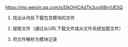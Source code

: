 https://mp.weixin.qq.com/s/DkOHjCAdTk3uy4lBnrUESQ

1. 找出从何处下载包含模块的文件

2. 提取文件（通过从URL下载文件或从文件系统加载文件）

3. 将文件解析为模块记录
